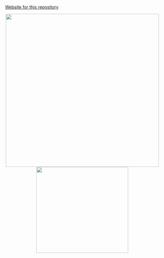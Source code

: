 [Website for this repository](https://jamelendezd.github.io/MolecularDynamicsPymol/ "Web Page")

<p align="center">
  <img width="500" src="images/xyz.png">
  <img width="300" height = '281' src="images/xyz_menu.png">
</p>
